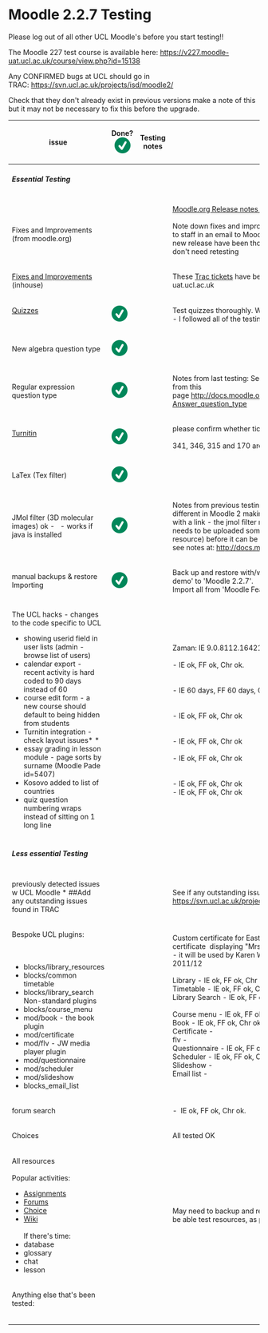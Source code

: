 # Moodle 2.2.7 Testing

Please log out of all other UCL Moodle's before you start testing!!

The Moodle 227 test course is available here: <https://v227.moodle-uat.ucl.ac.uk/course/view.php?id=15138>

Any CONFIRMED bugs at UCL should go in TRAC: <https://svn.ucl.ac.uk/projects/isd/moodle2/>

Check that they don't already exist in previous versions make a note of this but it may not be necessary to fix this before the upgrade.

<table style="width:100%;">
<colgroup>
<col width="14%" />
<col width="14%" />
<col width="14%" />
<col width="14%" />
<col width="14%" />
<col width="14%" />
<col width="14%" />
</colgroup>
<thead>
<tr class="header">
<th><p>issue</p></th>
<th><p>Done?<br />
<img src="images/icons/emoticons/check.svg" alt="(tick)" class="emoticon emoticon-tick" /><br />
</p></th>
<th><p>Testing notes</p></th>
<th><p>Details</p></th>
<th><p>who?<br />
</p></th>
<th><p>Browser?<br />
IE/FF/Ch<br />
(incl. v.)</p></th>
<th><p>outcome/decision</p></th>
</tr>
</thead>
<tbody>
<tr class="odd">
<td><h5 id="Moodle2.2.7Testing-EssentialTesting">Essential Testing</h5></td>
<td><p> </p></td>
<td><p> </p></td>
<td><p> </p></td>
<td><p> </p></td>
<td><p> </p></td>
<td><p> </p></td>
</tr>
<tr class="even">
<td><p><br />
Fixes and Improvements (from moodle.org)<br />
</p></td>
<td><p> </p></td>
<td><p> </p></td>
<td><p><a href="http://docs.moodle.org/dev/Moodle_2.2.7_release_notes">Moodle.org Release notes 2.2.7</a><br />
<br />
Note down fixes and improvements and pass on relevant ones to staff in an email to Moodle designers - all the bugs in the new release have been thoroughly tested by moodle.org and don't need retesting<br />
</p></td>
<td><p>Domi</p></td>
<td><p> </p></td>
<td><p> </p></td>
</tr>
<tr class="odd">
<td><p><a href="UCL_customisations_and_fixes">Fixes and Improvements</a> (inhouse)<br />
</p></td>
<td><p> </p></td>
<td><p> </p></td>
<td><p>These <a href="UCL_customisations_and_fixes">Trac tickets</a> have been applied to v227.moodle-uat.ucl.ac.uk<br />
</p></td>
<td><p>Domi</p></td>
<td><p> </p></td>
<td><p> </p></td>
</tr>
<tr class="even">
<td><p><a href="Tests-Quiz">Quizzes</a><br />
<br />
</p></td>
<td><p><img src="images/icons/emoticons/check.svg" alt="(tick)" class="emoticon emoticon-tick" /></p></td>
<td><p> </p></td>
<td><p>Test quizzes thoroughly. We don't want e-exams affected!<br />
- I followed all of the testing steps.</p></td>
<td><p>Domi</p></td>
<td><p>Chrome V. 24.0.1312.57 </p></td>
<td><p> </p></td>
</tr>
<tr class="odd">
<td><p>New algebra question type </p></td>
<td><p><img src="images/icons/emoticons/check.svg" alt="(tick)" class="emoticon emoticon-tick" /></p></td>
<td><p> </p></td>
<td><p><br />
</p></td>
<td><p>Domi</p></td>
<td><p>Chrome V. 24.0.1312.57 </p></td>
<td><p> </p></td>
</tr>
<tr class="even">
<td><p>Regular expression question type</p></td>
<td><p><img src="images/icons/emoticons/check.svg" alt="(tick)" class="emoticon emoticon-tick" /></p></td>
<td><p> </p></td>
<td><p>Notes from last testing: Seems to be working - used example 1 from this page <a href="http://docs.moodle.org/20/en/Regular_Expression_Short-Answer_question_type" class="uri">http://docs.moodle.org/20/en/Regular_Expression_Short-Answer_question_type</a></p></td>
<td><p>Domi</p></td>
<td><p>Chrome V. 24.0.1312.57 </p></td>
<td><p> </p></td>
</tr>
<tr class="odd">
<td><p><a href="Tests-Turnitin">Turnitin</a><br />
<br />
</p></td>
<td><p><img src="images/icons/emoticons/check.svg" alt="(tick)" class="emoticon emoticon-tick" /></p></td>
<td><p> </p></td>
<td><p>please confirm whether tickets 341,346,315,170 are fixed.<br />
<br />
341, 346, 315 and 170 are fixed.</p></td>
<td><p>Domi</p></td>
<td><p>Chrome V. 24.0.1312.57 </p></td>
<td><p> </p></td>
</tr>
<tr class="even">
<td><p>LaTex (Tex filter) </p></td>
<td><p><img src="images/icons/emoticons/check.svg" alt="(tick)" class="emoticon emoticon-tick" /></p></td>
<td><p> </p></td>
<td><p><br />
</p></td>
<td><p>Rod</p></td>
<td><p> </p></td>
<td><p> </p></td>
</tr>
<tr class="odd">
<td><p>JMol filter (3D molecular images) ok -   - works if java is installed</p></td>
<td><p><img src="images/icons/emoticons/check.svg" alt="(tick)" class="emoticon emoticon-tick" /></p></td>
<td><p> </p></td>
<td><p>Notes from previous testing: This is working OK but it's use is different in Moodle 2 making it more difficult to associate a file with a link - the jmol filter needs a file to work with so this now needs to be uploaded somewhere else (e.g a directory resource) before it can be linked to when creating a jmol link. <br />
see notes at: <a href="http://docs.moodle.org/22/en/Jmol_filter" class="uri">http://docs.moodle.org/22/en/Jmol_filter</a></p></td>
<td><p>Rod</p></td>
<td><p> </p></td>
<td><p> </p></td>
</tr>
<tr class="even">
<td><p>manual backups &amp; restore<br />
Importing</p></td>
<td><p><img src="images/icons/emoticons/check.svg" alt="(tick)" class="emoticon emoticon-tick" /></p></td>
<td><p> </p></td>
<td><p>Back up and restore with/without users from 'Moodle features demo' to 'Moodle 2.2.7'.<br />
Import all from 'Moodle Features Demo' to 'M 227 Import'</p></td>
<td><p>Fi</p></td>
<td><p>Chrome V.<br />
24.0.1312.57 m<br />
</p></td>
<td><p>Pass</p></td>
</tr>
<tr class="odd">
<td><p>The UCL hacks - changes to the code specific to UCL<br />
</p>
<ul>
<li>showing userid field in user lists (admin - browse list of users)</li>
<li>calendar export - recent activity is hard coded to 90 days instead of 60 </li>
<li>course edit form - a new course should default to being hidden from students </li>
<li>Turnitin integration - check layout issues* *</li>
<li>essay grading in lesson module - page sorts by surname (Moodle Pade id=5407)</li>
<li>Kosovo added to list of countries </li>
<li>quiz question numbering wraps instead of sitting on 1 long line</li>
</ul></td>
<td><p> </p></td>
<td><p> </p></td>
<td><p>Zaman: IE 9.0.8112.16421, FF 18.0.1, Chrome 24.0.1312.57<br />
<br />
- IE ok, FF ok, Chr ok.<br />
<br />
<br />
- IE 60 days, FF 60 days, Chr 60 days<br />
<br />
<br />
- IE ok, FF ok, Chr ok<br />
<br />
<br />
- IE ok, FF ok, Chr ok<br />
<br />
- IE ok, FF ok, Chr ok<br />
<br />
<br />
- IE ok, FF ok, Chr ok<br />
- IE ok, FF ok, Chr ok<br />
</p></td>
<td><p>Zaman</p></td>
<td><p> </p></td>
<td><p> </p></td>
</tr>
<tr class="even">
<td><h5 id="Moodle2.2.7Testing-LessessentialTesting">Less essential Testing</h5></td>
<td><p> </p></td>
<td><p> </p></td>
<td><p> </p></td>
<td><p>Martin &amp; everyone</p></td>
<td></td>
<td></td>
</tr>
<tr class="odd">
<td><p>previously detected issues w UCL Moodle * ##Add any outstanding issues found in TRAC</p></td>
<td><p> </p></td>
<td><p> </p></td>
<td><p>See if any outstanding issues have been resolved. See: <a href="https://svn.ucl.ac.uk/projects/isd/moodle/report/1" class="uri">https://svn.ucl.ac.uk/projects/isd/moodle/report/1</a></p></td>
<td><p> </p></td>
<td><p> </p></td>
<td></td>
</tr>
<tr class="even">
<td><p>Bespoke UCL plugins:<br />
<br />
<br />
</p>
<ul>
<li>blocks/library_resources</li>
<li>blocks/common timetable</li>
<li>blocks/library_search<br />
Non-standard plugins</li>
<li>blocks/course_menu</li>
<li>mod/book - the book plugin </li>
<li>mod/certificate</li>
<li>mod/flv - JW media player plugin</li>
<li>mod/questionnaire</li>
<li>mod/scheduler</li>
<li>mod/slideshow</li>
<li>blocks_email_list</li>
</ul></td>
<td><p> </p></td>
<td><p> </p></td>
<td><p>Custom certificate for Eastman dental    - Eastman Dental Bites certificate  displaying &quot;Mrs Ruth Glover, DCP tutor&quot;  - keep this - it will be used by Karen Widdowson for research projects in 2011/12<br />
<br />
Library - IE ok, FF ok, Chr ok.<br />
Timetable - IE ok, FF ok, Chr ok.<br />
Library Search - IE ok, FF ok, Chr ok.<br />
<br />
Course menu - IE ok, FF ok, Chr ok.<br />
Book - IE ok, FF ok, Chr ok.<br />
Certificate -<br />
flv -<br />
Questionnaire - IE ok, FF ok, Chr ok.<br />
Scheduler - IE ok, FF ok, Chr ok<br />
Slideshow -<br />
Email list -<br />
<br />
</p></td>
<td><p>Zaman</p></td>
<td></td>
<td></td>
</tr>
<tr class="odd">
<td><p>forum search </p></td>
<td><p> </p></td>
<td><p> </p></td>
<td><p>-  IE ok, FF ok, Chr ok.<br />
</p></td>
<td><p>Zaman</p></td>
<td><p> </p></td>
<td></td>
</tr>
<tr class="even">
<td><p>Choices<br />
</p></td>
<td><p> </p></td>
<td><p> </p></td>
<td><p>All tested OK<br />
</p></td>
<td><p><br />
</p></td>
<td><p> </p></td>
<td></td>
</tr>
<tr class="odd">
<td><p>All resources<br />
<br />
Popular activities:</p>
<ul>
<li><a href="Tests_-_Assignment">Assignments</a></li>
<li><a href="Tests-Forum">Forums</a></li>
<li><a href="Tests-Choice">Choice</a></li>
<li><a href="https://wiki.ucl.ac.uk/display/ISMoodle/Tests-+Wiki">Wiki</a><br />
 <br />
If there's time:<br />
</li>
<li>database</li>
<li>glossary</li>
<li>chat</li>
<li>lesson</li>
</ul></td>
<td><p> </p></td>
<td><p> </p></td>
<td><p>May need to backup and restore files from live test course to be able test resources, as pp may no longer have any files</p></td>
<td><p><br />
<br />
</p></td>
<td><p> </p></td>
<td></td>
</tr>
<tr class="even">
<td><p>Anything else that's been tested:<br />
<br />
</p></td>
<td><p> </p></td>
<td><p> </p></td>
<td><p> </p></td>
<td><p> </p></td>
<td><p> </p></td>
<td></td>
</tr>
</tbody>
</table>


